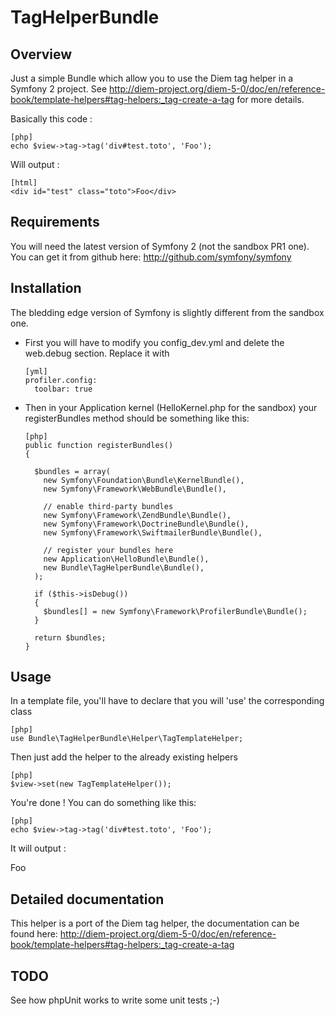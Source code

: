 TagHelperBundle
========================================================

Overview
--------

Just a simple Bundle which allow you to use the Diem tag helper in a Symfony 2 project. See http://diem-project.org/diem-5-0/doc/en/reference-book/template-helpers#tag-helpers:_tag-create-a-tag for more details.

Basically this code :

    [php]
    echo $view->tag->tag('div#test.toto', 'Foo');

Will output : 

    [html]
    <div id="test" class="toto">Foo</div> 

Requirements
------------

You will need the latest version of Symfony 2 (not the sandbox PR1 one). You can get it from github here: http://github.com/symfony/symfony

Installation
------------

The bledding edge version of Symfony is slightly different from the sandbox one.

  * First you will have to modify you config_dev.yml and delete the web.debug section. Replace it with

        [yml]
        profiler.config:
          toolbar: true
      
  * Then in your Application kernel (HelloKernel.php for the sandbox) your registerBundles method should be something like this:
  
        [php]    
        public function registerBundles()
        {

          $bundles = array(
            new Symfony\Foundation\Bundle\KernelBundle(),
            new Symfony\Framework\WebBundle\Bundle(),

            // enable third-party bundles
            new Symfony\Framework\ZendBundle\Bundle(),
            new Symfony\Framework\DoctrineBundle\Bundle(),
            new Symfony\Framework\SwiftmailerBundle\Bundle(),

            // register your bundles here
            new Application\HelloBundle\Bundle(),
            new Bundle\TagHelperBundle\Bundle(),
          );

          if ($this->isDebug())
          {
            $bundles[] = new Symfony\Framework\ProfilerBundle\Bundle();
          }

          return $bundles;
        }
    

Usage
-----

In a template file, you'll have to declare that you will 'use' the corresponding class

    [php]
    use Bundle\TagHelperBundle\Helper\TagTemplateHelper;

Then just add the helper to the already existing helpers 

    [php]
    $view->set(new TagTemplateHelper());

You're done ! You can do something like this:

    [php]
    echo $view->tag->tag('div#test.toto', 'Foo');
    
It will output : <div id="test" class="toto">Foo</div> 
    
Detailed documentation
----------------------

This helper is a port of the Diem tag helper, the documentation can be found here: http://diem-project.org/diem-5-0/doc/en/reference-book/template-helpers#tag-helpers:_tag-create-a-tag

TODO
----

See how phpUnit works to write some unit tests ;-)
    